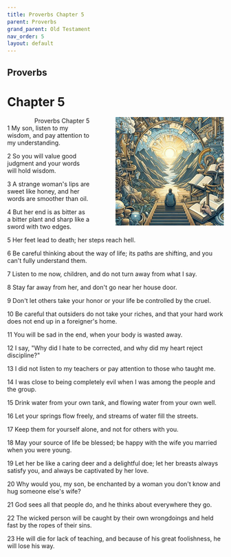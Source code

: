 ```yaml
---
title: Proverbs Chapter 5
parent: Proverbs
grand_parent: Old Testament
nav_order: 5
layout: default
---
```


## Proverbs

# Chapter 5

<div style="clear: both; text-align: right;">
    <div style="max-width: 50%; height: auto; float: right; margin: 0 0 10px 10px; padding-left: 10%;">
        <img src="/assets/Image/Proverbs/500/5.jpg" alt="Proverbs Chapter 5" class="chapter-image">
    </div>
    <figcaption style="font-size: 14px; text-align: right;">Proverbs Chapter 5</figcaption>
</div>
1 My son, listen to my wisdom, and pay attention to my understanding.

2 So you will value good judgment and your words will hold wisdom.

3 A strange woman's lips are sweet like honey, and her words are smoother than oil.

4 But her end is as bitter as a bitter plant and sharp like a sword with two edges.

5 Her feet lead to death; her steps reach hell.

6 Be careful thinking about the way of life; its paths are shifting, and you can't fully understand them.

7 Listen to me now, children, and do not turn away from what I say.

8 Stay far away from her, and don't go near her house door.

9 Don't let others take your honor or your life be controlled by the cruel.

10 Be careful that outsiders do not take your riches, and that your hard work does not end up in a foreigner's home.

11 You will be sad in the end, when your body is wasted away.

12 I say, "Why did I hate to be corrected, and why did my heart reject discipline?"

13 I did not listen to my teachers or pay attention to those who taught me.

14 I was close to being completely evil when I was among the people and the group.

15 Drink water from your own tank, and flowing water from your own well.

16 Let your springs flow freely, and streams of water fill the streets.

17 Keep them for yourself alone, and not for others with you.

18 May your source of life be blessed; be happy with the wife you married when you were young.

19 Let her be like a caring deer and a delightful doe; let her breasts always satisfy you, and always be captivated by her love.

20 Why would you, my son, be enchanted by a woman you don't know and hug someone else's wife?

21 God sees all that people do, and he thinks about everywhere they go.

22 The wicked person will be caught by their own wrongdoings and held fast by the ropes of their sins.

23 He will die for lack of teaching, and because of his great foolishness, he will lose his way.


